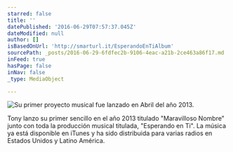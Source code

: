 ```yaml
---
starred: false
title: ''
datePublished: '2016-06-29T07:57:37.045Z'
dateModified: null
author: []
isBasedOnUrl: 'http://smarturl.it/EsperandoEnTiAlbum'
sourcePath: _posts/2016-06-29-6fdfec2b-9106-4eac-a21b-2ce463a86f17.md
inFeed: true
hasPage: false
inNav: false
_type: MediaObject

---
```

![Su primer proyecto musical fue lanzado en Abril del año 2013.](https://the-grid-user-content.s3-us-west-2.amazonaws.com/a5110fd9-5012-44b0-ab42-e2b7702f9649.jpg)

Tony lanzo su primer sencillo en el año 2013 titulado "Maravilloso Nombre" junto con toda la producción musical titulada, "Esperando en Ti". La música ya está disponible en iTunes y ha sido distribuida para varias radios en Estados Unidos y Latino América.
